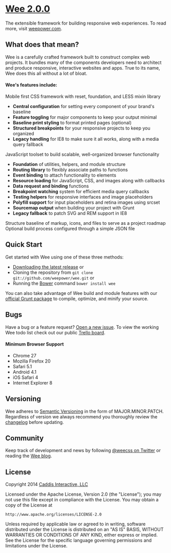 # [Wee 2.0.0](https://github.com/weepower/wee)

The extensible framework for building responsive web experiences. To read more, visit [weepower.com](http://www.weepower.com).

## What does that mean?

Wee is a carefully crafted framework built to construct complex web projects. It bundles many of the components developers need to architect and produce responsive, interactive websites and apps. True to its name, Wee does this all without a lot of bloat.

#### Wee's features include:

Mobile first CSS framework with reset, foundation, and LESS mixin library

* **Central configuration** for setting every component of your brand's baseline
* **Feature toggling** for major components to keep your output minimal
* **Baseline print styling** to format printed pages (optional)
* **Structured breakpoints** for your responsive projects to keep you organized
* **Legacy handling** for IE8 to make sure it all works, along with a media query fallback

JavaScript toolset to build scalable, well-organized browser functionality

* **Foundation** of utilities, helpers, and module structure
* **Routing library** to flexibly associate paths to functions
* **Event binding** to attach functionality to elements
* **Resource loading** for JavaScript, CSS, and images along with callbacks
* **Data request and binding** functions
* **Breakpoint watching** system for efficient media query callbacks
* **Testing helpers** for responsive interfaces and image placeholders
* **Polyfill support** for input placeholders and retina images using srcset
* **Sourcemap output** when building your project with Grunt
* **Legacy fallback** to patch SVG and REM support in IE8

Structure baseline of markup, icons, and files to serve as a project roadmap
Optional build process configured through a simple JSON file

## Quick Start

Get started with Wee using one of these three methods:

* [Downloading the latest release](https://github.com/weepower/wee/archive/master.zip) or
* Cloning the repository from `git clone git://github.com/weepower/wee.git` or
* Running the [Bower](http://bower.io/) command `bower install wee`

You can also take advantage of Wee build and module features with our [official Grunt package](https://github.com/weepower/wee-grunt) to compile, optimize, and minify your source.

## Bugs

Have a bug or a feature request? [Open a new issue](https://github.com/weepower/wee/issues).
To view the working Wee todo list check out our public [Trello board](https://trello.com/b/7KbnQra9/wee).

#### Minimum Browser Support

* Chrome 27
* Mozilla Firefox 20
* Safari 5.1
* Android 4.1
* iOS Safari 4
* Internet Explorer 8

## Versioning

Wee adheres to [Semantic Versioning](http://semver.org/) in the form of MAJOR.MINOR.PATCH. Regardless of version we always recommend you thoroughly review the [changelog](https://github.com/weepower/wee/blob/development/CHANGELOG.md) before updating.

## Community

Keep track of development and news by following [@weecss on Twitter](https://twitter.com/weecss) or reading the [Wee blog](http://www.weepower.com/blog).

## License

Copyright 2014 [Caddis Interactive, LLC](http://www.caddis.co)

Licensed under the Apache License, Version 2.0 (the "License");
you may not use this file except in compliance with the License.
You may obtain a copy of the License at

    http://www.apache.org/licenses/LICENSE-2.0

Unless required by applicable law or agreed to in writing, software
distributed under the License is distributed on an "AS IS" BASIS,
WITHOUT WARRANTIES OR CONDITIONS OF ANY KIND, either express or implied.
See the License for the specific language governing permissions and
limitations under the License.